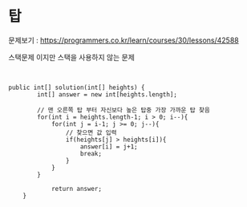 # 탑

문제보기 : <https://programmers.co.kr/learn/courses/30/lessons/42588>

스택문제 이지만 스택을 사용하지 않는 문제

<pre> <code>

public int[] solution(int[] heights) {
        int[] answer = new int[heights.length];
        
        // 맨 오른쪽 탑 부터 자신보다 높은 탑중 가장 가까운 탑 찾음
        for(int i = heights.length-1; i > 0; i--){
            for(int j = i-1; j >= 0; j--){
                // 찾으면 값 입력
                if(heights[j] > heights[i]){
                    answer[i] = j+1;
                    break;
                }
            }
        }

            return answer;
    }

</code> </pre>